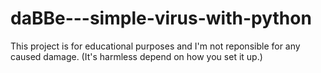 # daBBe---simple-virus-with-python
This project is for educational purposes and I'm not reponsible for any caused damage. (It's harmless depend on how you set it up.)
